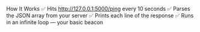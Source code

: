 How It Works
✅ Hits http://127.0.0.1:5000/ping every 10 seconds
✅ Parses the JSON array from your server
✅ Prints each line of the response
✅ Runs in an infinite loop — your basic beacon